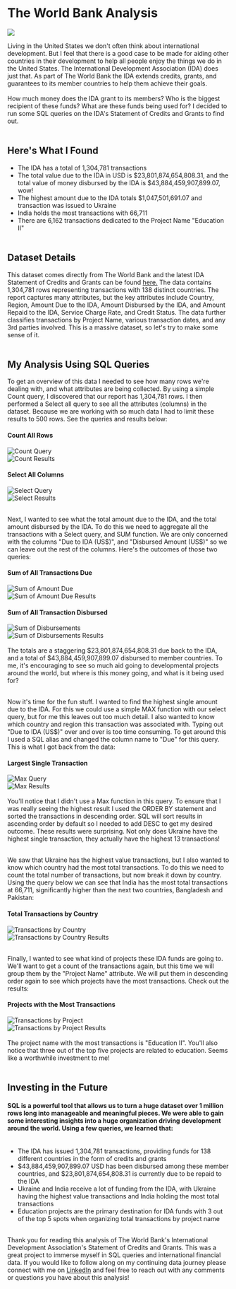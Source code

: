 # The World Bank Analysis <br>
<img src="The World Bank.png?raw=true"/> <br>

Living in the United States we don't often think about international development. But I feel that there is a good case to be made for aiding other countries in their development to help all people enjoy the things we do in the United States. The International Development Association (IDA) does just that. As part of The World Bank the IDA extends credits, grants, and guarantees to its member countries to help them achieve their goals. <br><br>
How much money does the IDA grant to its members? Who is the biggest recipient of these funds? What are these funds being used for? I decided to run some SQL queries on the IDA's Statement of Credits and Grants to find out. <br><br>

## Here's What I Found <br>
- The IDA has a total of 1,304,781 transactions
- The total value due to the IDA in USD is $23,801,874,654,808.31, and the total value of money disbursed by the IDA is $43,884,459,907,899.07, wow!
- The highest amount due to the IDA totals $1,047,501,691.07 and transaction was issued to Ukraine
- India holds the most transactions with 66,711
- There are 6,162 transactions dedicated to the Project Name "Education II"
<br><br>

## Dataset Details <br>
This dataset comes directly from The World Bank and the latest IDA Statement of Credits and Grants can be found [here.](https://finances.worldbank.org/Loans-and-Credits/IDA-Statement-Of-Credits-and-Grants-Historical-Dat/tdwh-3krx/about_data) The data contains 1,304,781 rows representing transactions with 138 distinct countries. The report captures many attributes, but the key attributes include Country, Region, Amount Due to the IDA, Amount Disbursed by the IDA, and Amount Repaid to the IDA, Service Charge Rate, and Credit Status. The data further classifies transactions by Project Name, various transaction dates, and any 3rd parties involved. This is a massive dataset, so let's try to make some sense of it.
<br><br>

## My Analysis Using SQL Queries <br>
To get an overview of this data I needed to see how many rows we're dealing with, and what attributes are being collected. By using a simple Count query, I discovered that our report has 1,304,781 rows. I then performed a Select all query to see all the attributes (columns) in the dataset. Because we are working with so much data I had to limit these results to 500 rows. See the queries and results below: <br>

#### Count All Rows <br>
![Count Query](wb_count2.png) <br>
![Count Results](wb_countallpic.png) <br>
#### Select All Columns <br>
![Select Query](wb_selectall2.png) <br>
![Select Results](wb_selectallpic.png) <br><br>

Next, I wanted to see what the total amount due to the IDA, and the total amount disbursed by the IDA. To do this we need to aggregate all the transactions with a Select query, and SUM function. We are only concerned with the columns "Due to IDA (US$)", and "Disbursed Amount (US$)" so we can leave out the rest of the columns. Here's the outcomes of those two queries: <br>
#### Sum of All Transactions Due <br>
![Sum of Amount Due](wb_sum2.png) <br>
![Sum of Amount Due Results](wb_sumpic.png) <br>
#### Sum of All Transaction Disbursed <br>
![Sum of Disbursements](wb_sumdis.png) <br>
![Sum of Disbursements Results](wb_sumdispic.png) <br><br>
The totals are a staggering $23,801,874,654,808.31 due back to the IDA, and a total of $43,884,459,907,899.07 disbursed to member countries. To me, it's encouraging to see so much aid going to developmental projects around the world, but where is this money going, and what is it being used for?<br><br>

Now it's time for the fun stuff. I wanted to find the highest single amount due to the IDA. For this we could use a simple MAX function with our select query, but for me this leaves out too much detail. I also wanted to know which country and region this transaction was associated with. Typing out "Due to IDA (US$)" over and over is too time consuming. To get around this I used a SQL alias and changed the column name to "Due" for this query. This is what I got back from the data: <br>
#### Largest Single Transaction <br>
![Max Query](wb_max.png) <br>
![Max Results](wb_maxpic.png) <br><br>
You'll notice that I didn't use a Max function in this query. To ensure that I was really seeing the highest result I used the ORDER BY statement and sorted the transactions in descending order. SQL will sort results in ascending order by default so I needed to add DESC to get my desired outcome. These results were surprising. Not only does Ukraine have the highest single transaction, they actually have the highest 13 transactions! <br><br>

We saw that Ukraine has the highest value transactions, but I also wanted to know which country had the most total transactions. To do this we need to count the total number of transactions, but now break it down by country. Using the query below we can see that India has the most total transactions at 66,711, significantly higher than the next two countries, Bangladesh and Pakistan: <br>
#### Total Transactions by Country <br>
![Transactions by Country](wb_countrytrans.png) <br>
![Transactions by Country Results](wb_countrytranspic.png) <br><br>

Finally, I wanted to see what kind of projects these IDA funds are going to. We'll want to get a count of the transactions again, but this time we will group them by the "Project Name" attribute. We will put them in descending order again to see which projects have the most transactions. Check out the results: <br>
#### Projects with the Most Transactions <br>
![Transactions by Project](wb_projects.png) <br>
![Transactions by Project Results](wb_projectspic.png) <br><br>
The project name with the most transactions is "Education II". You'll also notice that three out of the top five projects are related to education. Seems like a worthwhile investment to me! <br><br>

## Investing in the Future <br>
#### SQL is a powerful tool that allows us to turn a huge dataset over 1 million rows long into manageable and meaningful pieces. We were able to gain some interesting insights into a huge organization driving development around the world. Using a few queries, we learned that: <br><br>
- The IDA has issued 1,304,781 transactions, providing funds for 138 different countries in the form of credits and grants
- $43,884,459,907,899.07 USD has been disbursed among these member countries, and $23,801,874,654,808.31 is currently due to be repaid to the IDA
- Ukraine and India receive a lot of funding from the IDA, with Ukraine having the highest value transactions and India holding the most total transactions
- Education projects are the primary destination for IDA funds with 3 out of the top 5 spots when organizing total transactions by project name <br><br>

Thank you for reading this analysis of The World Bank's International Development Association's Statement of Credits and Grants. This was a great project to immerse myself in SQL queries and international financial data. If you would like to follow along on my continuing data journey please connect with me on [LinkedIn](https://www.linkedin.com/in/webb-kimmel-346701a8/) and feel free to reach out with any comments or questions you have about this analysis!
